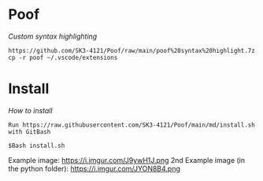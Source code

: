 # Poof
_Custom syntax highlighting_

    https://github.com/SK3-4121/Poof/raw/main/poof%20syntax%20highlight.7z
    cp -r poof ~/.vscode/extensions

# Install
_How to install_
    
    Run https://raw.githubusercontent.com/SK3-4121/Poof/main/md/install.sh with GitBash
    
    $Bash install.sh
    
Example image: https://i.imgur.com/J9ywH1J.png
2nd Example image (in the python folder): https://i.imgur.com/JYON8B4.png

